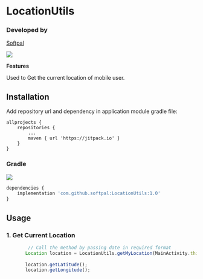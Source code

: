 # LocationUtils


### Developed by
[Softpal](https://www.github.com/softpal)

[![](https://jitpack.io/v/softpal/DateTimeUtils.svg)](https://jitpack.io/#softpal/DateTimeUtils)


**Features**

Used to Get the current location of mobile user.


## Installation

Add repository url and dependency in application module gradle file:
  
	allprojects {
		repositories {
			...
			maven { url 'https://jitpack.io' }
		}
	}
	
    
    
### Gradle
[![](https://jitpack.io/v/softpal/DateTimeUtils.svg)](https://jitpack.io/#softpal/DateTimeUtils)
```javascript
dependencies {
    implementation 'com.github.softpal:LocationUtils:1.0'
}
```


## Usage

### 1. Get Current Location

```javascript
        // Call the method by passing date in required format
       Location location = LocationUtils.getMyLocation(MainActivity.this);
       
       location.getLatitude();
       location.getLongitude();
```
